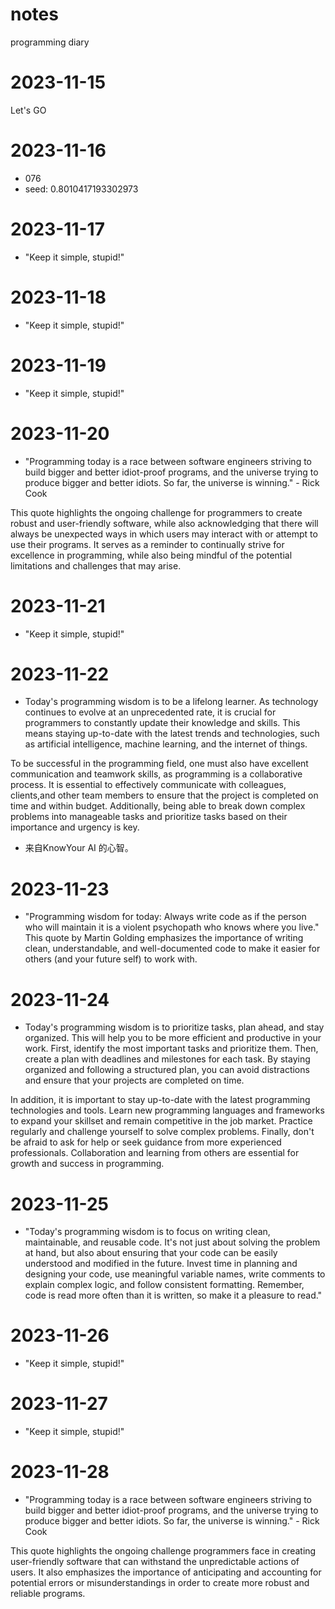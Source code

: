# notes
programming diary
# 2023-11-15
Let's GO

# 2023-11-16
- 076
- seed: 0.8010417193302973

# 2023-11-17
- "Keep it simple, stupid!"

# 2023-11-18
- "Keep it simple, stupid!"

# 2023-11-19
- "Keep it simple, stupid!"

# 2023-11-20
- "Programming today is a race between software engineers striving to build bigger and better idiot-proof programs, and the universe trying to produce bigger and better idiots. So far, the universe is winning." - Rick Cook

This quote highlights the ongoing challenge for programmers to create robust and user-friendly software, while also acknowledging that there will always be unexpected ways in which users may interact with or attempt to use their programs. It serves as a reminder to continually strive for excellence in programming, while also being mindful of the potential limitations and challenges that may arise.

# 2023-11-21
- "Keep it simple, stupid!"

# 2023-11-22
- Today's programming wisdom is to be a lifelong learner. As technology continues to evolve at an unprecedented rate, it is crucial for programmers to constantly update their knowledge and skills. This means staying up-to-date with the latest trends and technologies, such as artificial intelligence, machine learning, and the internet of things.

To be successful in the programming field, one must also have excellent communication and teamwork skills, as programming is a collaborative process. It is essential to effectively communicate with colleagues, clients,and other team members to ensure that the project is completed on time and within budget. Additionally, being able to break down complex problems into manageable tasks and prioritize tasks based on their importance and urgency is key. 
 - 来自KnowYour
 AI 的心智。

# 2023-11-23
- "Programming wisdom for today: Always write code as if the person who will maintain it is a violent psychopath who knows where you live." This quote by Martin Golding emphasizes the importance of writing clean, understandable, and well-documented code to make it easier for others (and your future self) to work with.

# 2023-11-24
- Today's programming wisdom is to prioritize tasks, plan ahead, and stay organized. This will help you to be more efficient and productive in your work. First, identify the most important tasks and prioritize them. Then, create a plan with deadlines and milestones for each task. By staying organized and following a structured plan, you can avoid distractions and ensure that your projects are completed on time.

In addition, it is important to stay up-to-date with the latest programming technologies and tools. Learn new programming languages and frameworks to expand your skillset and remain competitive in the job market. Practice regularly and challenge yourself to solve complex problems. Finally, don't be afraid to ask for help or seek guidance from more experienced professionals. Collaboration and learning from others are essential for growth and success in programming.

# 2023-11-25
- "Today's programming wisdom is to focus on writing clean, maintainable, and reusable code. It's not just about solving the problem at hand, but also about ensuring that your code can be easily understood and modified in the future. Invest time in planning and designing your code, use meaningful variable names, write comments to explain complex logic, and follow consistent formatting. Remember, code is read more often than it is written, so make it a pleasure to read."

# 2023-11-26
- "Keep it simple, stupid!"

# 2023-11-27
- "Keep it simple, stupid!"

# 2023-11-28
- "Programming today is a race between software engineers striving to build bigger and better idiot-proof programs, and the universe trying to produce bigger and better idiots. So far, the universe is winning." - Rick Cook

This quote highlights the ongoing challenge programmers face in creating user-friendly software that can withstand the unpredictable actions of users. It also emphasizes the importance of anticipating and accounting for potential errors or misunderstandings in order to create more robust and reliable programs.
